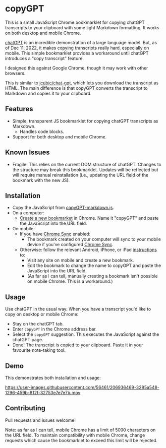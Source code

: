# copyGPT

This is a small JavaScript Chrome bookmarklet for copying chatGPT transcripts to your clipboard with some light Markdown formatting. It works on both desktop and mobile Chrome.

[chatGPT](https://chat.openai.com/) is an incredible demonstration of a large language model. But, as of Dec 11, 2022, it makes copying transcripts really hard, especially on mobile. This simple bookmarklet provides a workaround until chatGPT introduces a "copy transcript" feature.

I designed this against Google Chrome, though it may work with other browsers.

This is similar to [jcubic/chat-gpt](https://github.com/jcubic/chat-gpt), which lets you download the transcript as HTML. The main difference is that copyGPT converts the transcript to Markdown and copies it to your clipboard.

## Features

- Simple, transparent JS bookmarklet for copying chatGPT transcripts as Markdown.
  - Handles code blocks.
- Support for both desktop and mobile Chrome.

## Known Issues

- Fragile: This relies on the current DOM structure of chatGPT. Changes to the structure may break this bookmarklet. Updates will be reflected but will require manual reinstallation (i.e., updating the URL field of the bookmark with the new JS).

## Installation

- Copy the JavaScript from [copyGPT-markdown.js](copyGPT-markdown.js).
- On a computer:
  - [Create a new bookmarket](https://support.google.com/chrome/answer/188842) in Chrome. Name it "copyGPT" and paste the JavaScript into the URL field.
- On mobile:
  - If you have [Chrome Sync](https://support.google.com/chrome/answer/185277) enabled:
    - The bookmark created on your computer will sync to your mobile device if you've configured [Chrome Sync]().
  - Otherwise: follow the relevant Android, iPhone, or iPad [instructions](https://support.google.com/chrome/answer/188842) to:
    - Visit any site on mobile and create a new bookmark.
    - Edit the bookmark to change the name to copyGPT and paste the JavaScript into the URL field.
    - (As far as I can tell, manually creating a bookmark isn't possible on mobile Chrome. This is a workaround.)

## Usage

Use chatGPT in the usual way. When you have a transcript you'd like to copy on desktop or mobile Chrome:
- Stay on the chatGPT tab.
- Enter `copyGPT` in the Chrome address bar.
- Select the `copyGPT` suggestion. This executes the JavaScript against the chatGPT page.
- Done! The transcript is copied to your clipboard. Paste it in your favourite note-taking tool.

## Demo

This demonstrates both installation and usage:

https://user-images.githubusercontent.com/56461/206936469-3285a548-1296-459b-812f-32753e7e7e7b.mov

## Contributing

Pull requests and issues welcome!

Note: as far as I can tell, mobile Chrome has a limit of 5000 characters on the URL field. To maintain compatibility with mobile Chrome, change requests which cause the bookmarklet to exceed this limit will be rejected.
